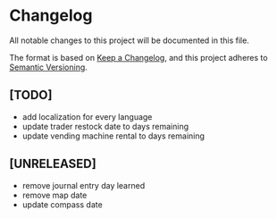 # Changelog

All notable changes to this project will be documented in this file.

The format is based on [Keep a Changelog](https://keepachangelog.com/en/1.0.0/),
and this project adheres to [Semantic Versioning](https://semver.org/spec/v2.0.0.html).

## [TODO]

- add localization for every language
- update trader restock date to days remaining
- update vending machine rental to days remaining

## [UNRELEASED]

- remove journal entry day learned
- remove map date
- update compass date
